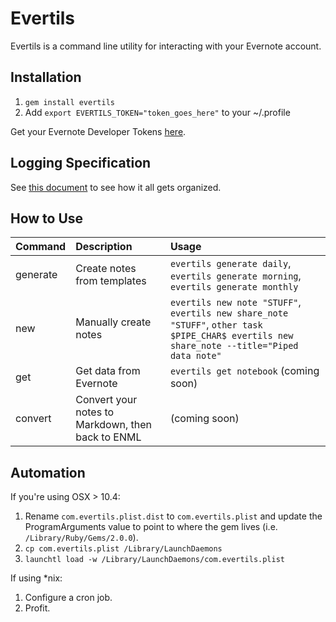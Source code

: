 # Evertils

Evertils is a command line utility for interacting with your Evernote account.

## Installation

1. `gem install evertils`
2. Add `export EVERTILS_TOKEN="token_goes_here"` to your ~/.profile

Get your Evernote Developer Tokens [here](https://www.evernote.com/Login.action?targetUrl=%2Fapi%2FDeveloperToken.action).

## Logging Specification
See [this document](https://github.com/aapis/evertils/wiki/Logging-Specification) to see how it all gets organized.

## How to Use

|Command|Description|Usage|
|:--------------|:-----------|:-------------|
|generate|Create notes from templates|`evertils generate daily`, `evertils generate morning`, `evertils generate monthly`|
|new|Manually create notes|`evertils new note "STUFF"`, `evertils new share_note "STUFF"`, `other task $PIPE_CHAR$ evertils new share_note --title="Piped data note"`|
|get|Get data from Evernote|`evertils get notebook` (coming soon)|
|convert|Convert your notes to Markdown, then back to ENML|(coming soon)|

## Automation

If you're using OSX > 10.4:

1. Rename `com.evertils.plist.dist` to `com.evertils.plist` and update the ProgramArguments value to point to where the gem lives (i.e. `/Library/Ruby/Gems/2.0.0`).
2. `cp com.evertils.plist /Library/LaunchDaemons`
3. `launchtl load -w /Library/LaunchDaemons/com.evertils.plist`

If using *nix:

1. Configure a cron job.
2. Profit.
